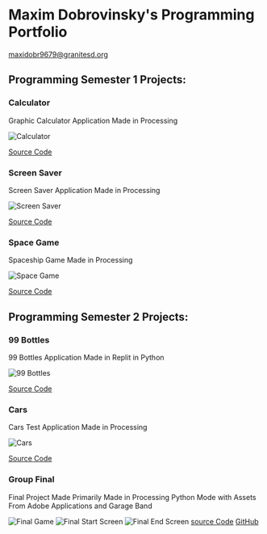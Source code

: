 # Maxim Dobrovinsky's Programming Portfolio
maxidobr9679@granitesd.org

## Programming Semester 1 Projects:

### Calculator

Graphic Calculator Application Made in Processing

![Calculator](https://github.com/MacaMori/programming/blob/gh-pages/images/calculator.png?raw=true)

[Source Code](https://github.com/MacaMori/programming/tree/gh-pages/src/calculator%20project)

### Screen Saver

Screen Saver Application Made in Processing

![Screen Saver](https://github.com/MacaMori/programming/blob/gh-pages/images/screensaver.png?raw=true)

[Source Code](https://github.com/MacaMori/programming/blob/gh-pages/src/screensaver.pde)

### Space Game

Spaceship Game Made in Processing

![Space Game](https://github.com/MacaMori/programming/blob/gh-pages/images/SpaceGame.png?raw=true)

[Source Code](https://github.com/MacaMori/programming/tree/gh-pages/src/SpaceGame)

## Programming Semester 2 Projects:

### 99 Bottles

99 Bottles Application Made in Replit in Python

![99 Bottles](https://github.com/MacaMori/programming/blob/gh-pages/images/99%20bottles.png?raw=true)

[Source Code](https://github.com/MacaMori/programming/blob/gh-pages/src/99%20bottles.py)

### Cars

Cars Test Application Made in Processing

![Cars](https://github.com/MacaMori/programming/blob/gh-pages/images/cars.png?raw=true)

[Source Code](https://github.com/MacaMori/programming/tree/gh-pages/src/cars%20assingment/NEWcarsAssingment)

### Group Final

Final Project Made Primarily Made in Processing Python Mode with Assets From Adobe Applications and Garage Band

![Final Game](https://github.com/MacaMori/programming/blob/gh-pages/images/Screen.png?raw=true)
![Final Start Screen](https://github.com/MacaMori/programming/blob/gh-pages/images/Screen%20Start.png?raw=true)
![Final End Screen](https://github.com/MacaMori/programming/blob/gh-pages/images/Screen%20over.png?raw=true)
[source Code](https://github.com/Nandhini-Ramanathan/PythonAPPZ/tree/main/Main)
[GitHub](https://github.com/Nandhini-Ramanathan/PythonAPPZ)
